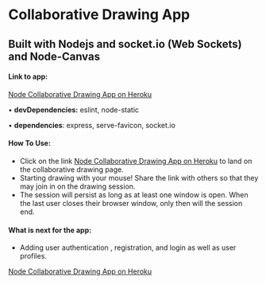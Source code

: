 # Collaborative Drawing App

## Built with Nodejs and socket.io (Web Sockets) and Node-Canvas

#### Link to app:
[Node Collaborative Drawing App on Heroku](https://node-collaborative-drawing-app.herokuapp.com/)

• **devDependencies:**
eslint, node-static

• **dependencies**:
express, serve-favicon, socket.io

#### How To Use:
+ Click on the link [Node Collaborative Drawing App on Heroku](https://node-collaborative-drawing-app.herokuapp.com/) to land on the collaborative drawing page.
+ Starting drawing with your mouse! Share the link with others so that they may join in on the drawing session.
+ The session will persist as long as at least one window is open. When the last user closes their browser window, only then will the session end.

#### What is next for the app:

+ Adding user authentication , registration, and login as well as user profiles.

[Node Collaborative Drawing App on Heroku](https://node-collaborative-drawing-app.herokuapp.com/)
